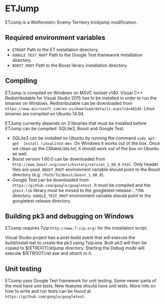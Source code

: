 # ETJump

ETJump is a Wolfenstein: Enemy Territory trickjump modification.
 
## Required environment variables
* `ETROOT` Path to the ET installation directory.
* `GOOGLE_TEST_ROOT` Path to the Google Test framework installation directory.
* `BOOST_ROOT`  Path to the Boost library installation directory.

## Compiling 

ETJump is compiled on Windows on MSVC toolset v140. Visual C++ Redistributable 
for Visual Studio 2015 has to be installed in order to run the binaries on 
Windows. Redistributable can be downloaded from 
`https://www.microsoft.com/en-us/download/details.aspx?id=48145`. Linux binaries 
are compiled on Ubuntu 14.04. 

ETJump currently depends on 3 libraries that must be installed before ETJump can 
be compiled: SQLite3, Boost and Google Test. 

* SQLite3 can be installed on Ubuntu by running the command `sudo apt-get 
install libsqlite3-dev`. On Windows it works out of the box. Once we clean up 
the CMakeLists.txt, it should work out of the box on Ubuntu as well. 
* Boost version 1.60.0 can be downloaded from 
`http://www.boost.org/users/history/version_1_60_0.html`. Only header files are 
used. `BOOST_ROOT` environment variable should point to the Boost directory 
(e.g. `/Path/To/Boost/boost_1_60_0`). 
* Google Test can be downloaded from `https://github.com/google/googletest`. It 
must be compiled and the `gtest.lib` library must be moved to the 
googletest-release-*.*.*/lib directory. `GOOGLE_TEST_ROOT` environment variable 
should point to the googletest-release directory. 

## Building pk3 and debugging on Windows

ETJump requires 7zip `http://www.7-zip.org/` for the installation script.

Visual Studio project has a post-build event that will execute the 
build/install.bat to create the pk3 using 7zip.exe. Built pk3 will then be 
copied to $(ETROOT)/etjump directory. Starting the Debug mode will execute 
$(ETROOT)/et.exe and attach to it. 

## Unit testing

ETJump uses Google Test framework for unit testing. Some newer parts of the mod 
have unit tests. New features should have unit tests. More info on 
how to write and run tests can be found at 
`https://github.com/google/googletest`. 


